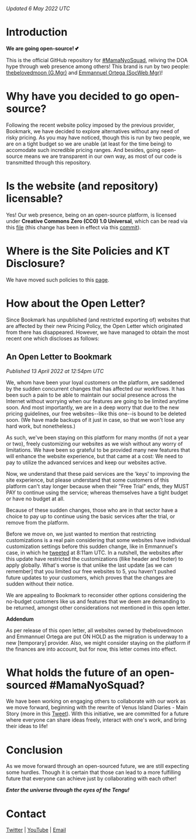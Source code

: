 _Updated 6 May 2022 UTC_

# Introduction

**We are going open-source! :two_hearts:**

This is the official GitHub repository for [#MamaNyoSquad](http://github.com/MamaNyoSquad), reliving the DOA hype through web presence among others! This brand is run by two people: [thebelovedmoon (G.Mgr)](http://github.com/thebelovedmoon) and [Emmannuel Ortega (SocWeb Mgr)](http://github.com/Ortega082)!

# Why have you decided to go open-source?

Following the recent website policy imposed by the previous provider, Bookmark, we have decided to explore alternatives without any need of risky pricing. As you may have noticed, though this is run by two people, we are on a tight budget so we are unable (at least for the time being) to accomodate such incredible pricing ranges. And besides, going open-source means we are transparent in our own way, as most of our code is transmitted through this repository.

# Is the website (and repository) licensable?

Yes! Our web presence, being on an open-source platform, is licensed under **Creative Commons Zero (CC0) 1.0 Universal**, which can be read via this [file](http://github.com/MamaNyoSquad/mamanyosquad.github.io/blob/deploy/LICENSE) (this change has been in effect via this [commit](http://github.com/MamaNyoSquad/mamanyosquad.github.io/commit/cf6f42377dde718495347c419f10a1f736862aae)).

# Where is the Site Policies and KT Disclosure?

We have moved such policies to this [page](http://mamanyosquad.github.io/policies).

# How about the Open Letter?

Since Bookmark has unpublished (and restricted exporting of) websites that are affected by their new Pricing Policy, the Open Letter which originated from there has disappeared. However, we have managed to obtain the most recent one which discloses as follows:

## An Open Letter to Bookmark

_Published 13 April 2022 at 12:54pm UTC_

We, whom have been your loyal customers on the platform, are saddened by the sudden concurrent changes that has affected our workflows. It has been such a pain to be able to maintain our social presence across the Internet without worrying when our features are going to be limited anytime soon. And most importantly, we are in a deep worry that due to the new pricing guidelines, our free websites--like this one--is bound to be deleted soon. (We have made backups of it just in case, so that we won't lose any hard work, but nonetheless.)

As such, we've been staying on this platform for many months (if not a year or two), freely customizing our websites as we wish without any worry of limitations. We have been so grateful to be provided many new features that will enhance the website experience, but that came at a cost: We need to pay to utilize the advanced services and keep our websites active.

Now, we understand that these paid services are the 'keys' to improving the site experience, but please understand that some customers of this platform can't stay longer because when their "Free Trial" ends, they MUST PAY to continue using the service; whereas themselves have a tight budget or have no budget at all.

Because of these sudden changes, those who are in that sector have a choice to pay up to continue using the basic services after the trial, or remove from the platform.

Before we move on, we just wanted to mention that restricting customizations is a real pain considering that some websites have individual customization settings before this sudden change, like in Emmannuel's case, in which he [tweeted](http://mobile.twitter.com/Ortega082/status/1513791911919644675) at 8:11am UTC. In a nutshell, the websites after this update have restricted the customizations (llike header and footer) to apply globally. What's worse is that unlike the last update [as we can remember] that you limited our free websites to 5, you haven't pushed future updates to your customers, which proves that the changes are sudden without their notice.

We are appealing to Bookmark to reconsider other options considering the no-budget customers like us and features that we deem are demanding to be returned, amongst other considerations not mentioned in this open letter.

**Addendum**

As per release of this open letter, all websites owned by thebelovedmoon and Emmannuel Ortega are put ON HOLD as the migration is underway to a new [temporary] provider. Also, we might consider staying on the platform if the finances are into account, but for now, this letter comes into effect.

# What holds the future of an open-sourced #MamaNyoSquad?

We have been working on engaging others to collaborate with our work as we move forward, beginning with the rewrite of Venus Island Diaries - Main Story (more in this [Tweet](http://mobile.twitter.com/i/status/1514422387961638918)). With this initiative, we are committed for a future where everyone can share ideas freely, interact with one's work, and bring their ideas to life!

# Conclusion

As we move forward through an open-sourced future, we are still expecting some hurdles. Though it is certain that those can lead to a more fulfilling future that everyone can achieve just by collaborating with each other!

***Enter the universe through the eyes of the Tengu!***

# Contact

[Twitter](http://mobile.twitter.com/MamaNyoSquad) | [YouTube](http://youtube.com/channel/UC2YiXR9cWXJp0adN7x51qVQ) | [Email](mailto:mamanyosquad@outlook.com)
